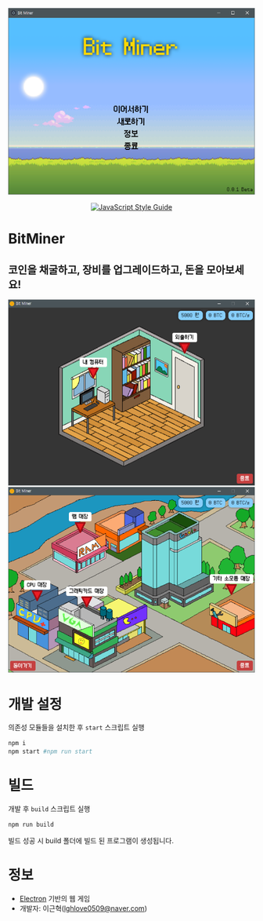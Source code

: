<div align="center">

  <img src="./sample/main.png">

  [![JavaScript Style Guide](https://cdn.rawgit.com/standard/standard/master/badge.svg)](https://github.com/standard/standard)
  
</div>

# BitMiner
## 코인을 채굴하고, 장비를 업그레이드하고, 돈을 모아보세요! 

<div align="center">

  <img src="./sample/game-home.png">

  <img src="./sample/game-city.png">

</div>

# 개발 설정
의존성 모듈들을 설치한 후 `start` 스크립트 실행
```bash
npm i
npm start #npm run start
```

# 빌드
개발 후 `build` 스크립트 실행
```bash
npm run build
```

빌드 성공 시 build 폴더에 빌드 된 프로그램이 생성됩니다.

# 정보
- [Electron](https://electronjs.org/) 기반의 웹 게임
- 개발자: 이근혁(lghlove0509@naver.com)
